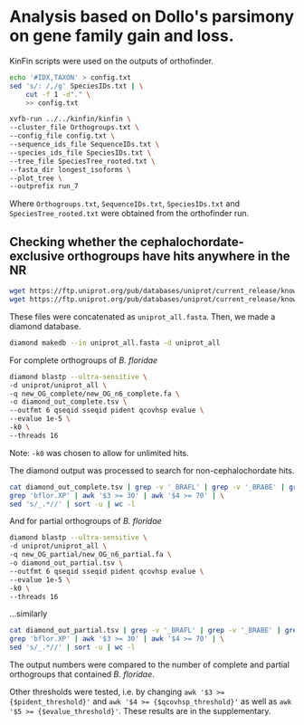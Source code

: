 # Analysis based on Dollo's parsimony on gene family gain and loss.

KinFin scripts were used on the outputs of orthofinder.

```bash
echo '#IDX,TAXON' > config.txt
sed 's/: /,/g' SpeciesIDs.txt | \
    cut -f 1 -d"." \
    >> config.txt
```

```bash
xvfb-run ../../kinfin/kinfin \
--cluster_file Orthogroups.txt \
--config_file config.txt \
--sequence_ids_file SequenceIDs.txt \
--species_ids_file SpeciesIDs.txt \
--tree_file SpeciesTree_rooted.txt \
--fasta_dir longest_isoforms \
--plot_tree \
--outprefix run_7
```

Where `Orthogroups.txt`, `SequenceIDs.txt`, `SpeciesIDs.txt` and `SpeciesTree_rooted.txt` were obtained from the orthofinder run.

## Checking whether the cephalochordate-exclusive orthogroups have hits anywhere in the NR

```bash
wget https://ftp.uniprot.org/pub/databases/uniprot/current_release/knowledgebase/complete/uniprot_sprot.fasta.gz
wget https://ftp.uniprot.org/pub/databases/uniprot/current_release/knowledgebase/complete/uniprot_trembl.fasta.gz
```

These files were concatenated as `uniprot_all.fasta`. Then, we made a diamond database.

```bash
diamond makedb --in uniprot_all.fasta -d uniprot_all
```

For complete orthogroups of _B. floridae_

```bash
diamond blastp --ultra-sensitive \
-d uniprot/uniprot_all \
-q new_OG_complete/new_OG_n6_complete.fa \
-o diamond_out_complete.tsv \
--outfmt 6 qseqid sseqid pident qcovhsp evalue \
--evalue 1e-5 \
-k0 \
--threads 16
```

Note: `-k0` was chosen to allow for unlimited hits.

The diamond output was processed to search for non-cephalochordate hits.

```bash
cat diamond_out_complete.tsv | grep -v '_BRAFL' | grep -v '_BRABE' | grep -v '_BRACL' | grep -v '_BRALA' | grep -v '_9BRAN' | \
grep 'bflor.XP' | awk '$3 >= 30' | awk '$4 >= 70' | \
sed 's/_.*//' | sort -u | wc -l
```

And for partial orthogroups of _B. floridae_

```bash
diamond blastp --ultra-sensitive \
-d uniprot/uniprot_all \
-q new_OG_partial/new_OG_n6_partial.fa \
-o diamond_out_partial.tsv \
--outfmt 6 qseqid sseqid pident qcovhsp evalue \
--evalue 1e-5 \
-k0 \
--threads 16
```

...similarly

```bash
cat diamond_out_partial.tsv | grep -v '_BRAFL' | grep -v '_BRABE' | grep -v '_BRACL' | grep -v '_BRALA' | grep -v '_9BRAN' | \
grep 'bflor.XP' | awk '$3 >= 30' | awk '$4 >= 70' | \
sed 's/_.*//' | sort -u | wc -l
```

The output numbers were compared to the number of complete and partial orthogroups that contained _B. floridae_.

Other thresholds were tested, i.e. by changing `awk '$3 >= {$pident_threshold}'` and `awk '$4 >= {$qcovhsp_threshold}'` as well as `awk '$5 >= {$evalue_threshold}'`. These results are in the supplementary.
